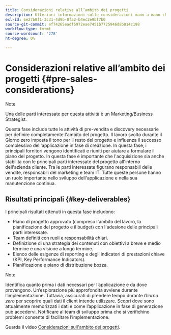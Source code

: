 ```yaml
---
title: Considerazioni relative all’ambito dei progetti
description: Ulteriori informazioni sulle considerazioni mano a mano che un progetto AEM Screens ha un proprio ambito.
exl-id: 6e27b0f1-3c31-4d9b-8fa2-b4ec2e9bf7b0
source-git-commit: ef74265eadf5972eae7451b7725946d8b014c198
workflow-type: tm+mt
source-wordcount: '278'
ht-degree: 0%

---
```


# Considerazioni relative all’ambito dei progetti {#pre-sales-considerations}

>[!NOTE]
>Una delle parti interessate per questa attività è un Marketing/Business Strategist.

Questa fase include tutte le attività di pre-vendita e discovery necessarie per definire completamente l&#39;ambito del progetto. Il lavoro svolto durante il Giorno zero imposta il tono per il resto del progetto e influenza il successo complessivo dell&#39;applicazione in fase di creazione.
In questa fase, i principali fornitori vengono identificati e riuniti per aiutare a formulare il piano del progetto. In questa fase è importante che l&#39;acquisizione sia anche stabilita con le principali parti interessate del progetto all&#39;interno dell&#39;azienda cliente. Tra le parti interessate figurano responsabili delle vendite, responsabili del marketing e team IT. Tutte queste persone hanno un ruolo importante nello sviluppo dell&#39;applicazione e nella sua manutenzione continua.

## Risultati principali {#key-deliverables}

I principali risultati ottenuti in questa fase includono:

* Piano di progetto approvato (compreso l&#39;ambito del lavoro, la pianificazione del progetto e il budget) con l&#39;adesione delle principali parti interessate.
* Team definiti con ruoli e responsabilità chiari.
* Definizione di una strategia dei contenuti con obiettivi a breve e medio termine e una visione a lungo termine.
* Elenco delle esigenze di reporting e degli indicatori di prestazioni chiave (KPI, Key Performance Indicators).
* Pianificazione e piano di distribuzione bozza.

>[!NOTE]
>
>Identifica quanto prima i dati necessari per l’applicazione e da dove provengono. Un’esplorazione più approfondita avviene durante l’implementazione. Tuttavia, assicurati di prendere tempo durante *Giorno zero* per scoprire quali dati il client intende utilizzare. Scopri dove sono attualmente memorizzati i dati e come l’applicazione in fase di generazione può accedervi. Notificare al team di sviluppo prima che si verifichino problemi consente di facilitare l’implementazione.

Guarda il video [Considerazioni sull&#39;ambito dei progetti](https://experienceleague.adobe.com/it/docs/experience-manager-screens/user-guide/digital-signage-network/project-considerations).
